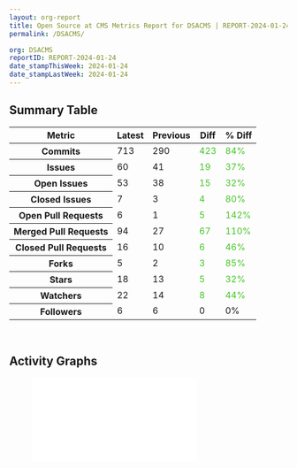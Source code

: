 ```yaml
---
layout: org-report
title: Open Source at CMS Metrics Report for DSACMS | REPORT-2024-01-24
permalink: /DSACMS/

org: DSACMS
reportID: REPORT-2024-01-24
date_stampThisWeek: 2024-01-24
date_stampLastWeek: 2024-01-24
---
```

<div class="summary-table">
  <table class="usa-table usa-table--borderless">
    <h2> Summary Table </h2>
    <thead>
      <tr>
        <th scope="col">Metric</th>
        <th scope="col">Latest</th>
        <th scope="col">Previous</th>
        <th scope="col">Diff</th>
        <th scope="col">% Diff</th>
      </tr>
    </thead>
    <tbody>
      <tr>
        <th scope="row">Commits</th>
        <td>713</td>
        <td>290</td>
        <td style="color: #45c527" >423</td>
        <td style="color: #45c527" >84%</td>
      </tr>
      <tr>
        <th scope="row">Issues</th>
        <td>60</td>
        <td>41</td>
        <td style="color: #45c527" >19</td>
        <td style="color: #45c527" >37%</td>
      </tr>
      <tr>
        <th scope="row">Open Issues</th>
        <td>53</td>
        <td>38</td>
        <td style="color: #45c527" >15</td>
        <td style="color: #45c527" >32%</td>
      </tr>
      <tr>
        <th scope="row">Closed Issues</th>
        <td>7</td>
        <td>3</td>
        <td style="color: #45c527" >4</td>
        <td style="color: #45c527" >80%</td>
      </tr>
      <tr>
        <th scope="row">Open Pull Requests</th>
        <td>6</td>
        <td>1</td>
        <td style="color: #45c527" >5</td>
        <td style="color: #45c527" >142%</td>
      </tr>
      <tr>
        <th scope="row">Merged Pull Requests</th>
        <td>94</td>
        <td>27</td>
        <td style="color: #45c527" >67</td>
        <td style="color: #45c527" >110%</td>
      </tr>
      <tr>
        <th scope="row">Closed Pull Requests</th>
        <td>16</td>
        <td>10</td>
        <td style="color: #45c527" >6</td>
        <td style="color: #45c527" >46%</td>
      </tr>
      <tr>
        <th scope="row">Forks</th>
        <td>5</td>
        <td>2</td>
        <td style="color: #45c527" >3</td>
        <td style="color: #45c527" >85%</td>
      </tr>
      <tr>
        <th scope="row">Stars</th>
        <td>18</td>
        <td>13</td>
        <td style="color: #45c527" >5</td>
        <td style="color: #45c527" >32%</td>
      </tr>
      <tr>
        <th scope="row">Watchers</th>
        <td>22</td>
        <td>14</td>
        <td style="color: #45c527" >8</td>
        <td style="color: #45c527" >44%</td>
      </tr>
      <tr>
        <th scope="row">Followers</th>
        <td>6</td>
        <td>6</td>
        <td style="" >0</td>
        <td style="" >0%</td>
      </tr>
    </tbody>
  </table>
</div>
<div class="graph-container">
  <br>
  <h2>Activity Graphs</h2>
  <div class="row">
    <!--- Issues/PRs Status Breakdown Graph -->
    <figure>
      <embed type="image/svg+xml" src="../assets/img/graphs/DSACMS/DSACMS_issue_gauge.svg" />
    </figure>
  </div>
</div>